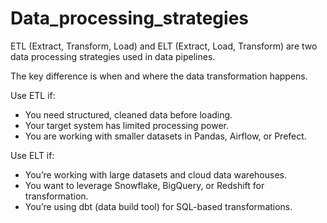 # Data_processing_strategies

ETL (Extract, Transform, Load) and ELT (Extract, Load, Transform) are two data processing strategies used in data pipelines. 

The key difference is when and where the data transformation happens.

Use ETL if:

- You need structured, cleaned data before loading.
- Your target system has limited processing power.
- You are working with smaller datasets in Pandas, Airflow, or Prefect.

Use ELT if:

- You’re working with large datasets and cloud data warehouses.
- You want to leverage Snowflake, BigQuery, or Redshift for transformation.
- You’re using dbt (data build tool) for SQL-based transformations.
